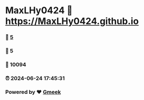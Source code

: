 # MaxLHy0424 :link: https://MaxLHy0424.github.io 
### :page_facing_up: [5](https://MaxLHy0424.github.io/tag.html) 
### :speech_balloon: 5 
### :hibiscus: 10094 
### :alarm_clock: 2024-06-24 17:45:31 
### Powered by :heart: [Gmeek](https://github.com/Meekdai/Gmeek)
